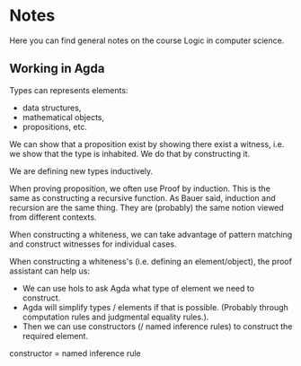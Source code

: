 # Notes

Here you can find general notes on the course Logic in computer science.

## Working in Agda

Types can represents elements:

- data structures,
- mathematical objects,
- propositions, etc.

We can show that a proposition exist by showing there exist a witness, i.e. we show that the type is inhabited. We do that by constructing it.

We are defining new types inductively.

When proving proposition, we often use Proof by induction. This is the same as constructing a recursive function. As Bauer said, induction and recursion are the same thing. They are (probably) the same notion viewed from different contexts.

When constructing a whiteness, we can take advantage of pattern matching and construct witnesses for individual cases.

When constructing a whiteness's (i.e. defining an element/object), the proof assistant can help us:

- We can use hols to ask Agda what type of element we need to construct.
- Agda will simplify types / elements if that is possible. (Probably through computation rules and judgmental equality rules.).
- Then we can use constructors (/ named inference rules) to construct the required element.

constructor = named inference rule
